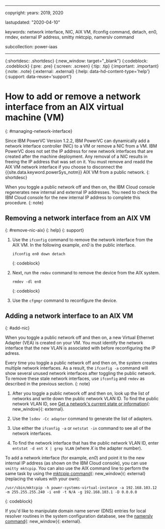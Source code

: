 ﻿---

copyright:
  years: 2019, 2020

lastupdated: "2020-04-10"

keywords: network interface, NIC, AIX VM, ifconfig command, detach, en0, rmdev, external IP address, smitty mktcpip, namerslv command

subcollection: power-iaas

---

{:shortdesc: .shortdesc}
{:new_window: target="_blank"}
{:codeblock: .codeblock}
{:pre: .pre}
{:screen: .screen}
{:tip: .tip}
{:important: .important}
{:note: .note}
{:external: .external}
{:help: data-hd-content-type='help'}
{:support: data-reuse='support'}

# How to add or remove a network interface from an AIX virtual machine (VM)
{: #managing-network-interface}

Since IBM PowerVC Version 1.2.2, IBM PowerVC can dynamically add a network interface controller (NIC) to a VM or remove a NIC from a VM. IBM PowerVC does not set the IP address for new network interfaces that are created after the machine deployment. Any removal of a NIC results in freeing the IP address that was set on it.  You must remove and readd the AIX VM network interface if you choose to disconnect the {{site.data.keyword.powerSys_notm}} AIX VM from a public network.
{: shortdesc}

When you toggle a public network off and then on, the IBM Cloud console regenerates new internal and external IP addresses. You need to check the IBM Cloud console for the new internal IP address to complete this procedure.
{: note}

## Removing a network interface from an AIX VM
{: #remove-nic-aix}
{: help}
{: support}

1. Use the `ifconfig` command to remove the network interface from the AIX VM. In the following example, *en0* is the public interface.

    ```
    ifconfig en0 down detach
    ```
    {: codeblock}

2. Next, run the `rmdev` command to remove the device from the AIX system.

    ```
    rmdev -dl en0
    ```
    {: codeblock}

3. Use the `cfgmgr` command to reconfigure the device.

## Adding a network interface to an AIX VM
{: #add-nic}

When you toggle a public network off and then on, a new Virtual Ethernet Adapter (VEA) is created on your VM. You must identify the network interface that the new VLAN is associated with before reconfiguring the IP adress.

Every time you toggle a public network off and then on, the system creates multiple network interfaces. As a result, the `ifconfig -a` command will show several unused network interfaces after toggling the public network. To remove these stale network interfaces, use `ifconfig` and `rmdev` as described in the previous section.
{: note}

1. After you toggle a public network off and then on, look up the list of networks and write down the public network VLAN ID. To find the public network VLAN ID, see [Get a network's current state or information](https://cloud.ibm.com/apidocs/power-cloud#get-a-network-s-current-state-or-information){: new_window}{: external}.

2. Use the `lsdev -Cc adapter` command to generate the list of adapters.

3. Use either the `ifconfig -a` or `netstat -in` command to see all of the network interfaces.

4. To find the network interface that has the public network VLAN ID, enter `entstat -d ent X | grep VLAN` (where *X* is the adapter number).

To add a network interface (for example, *en0*) and point it to the new internal IP address (as shown on the IBM Cloud console), you can use `smitty mktcpip`. You can also use the AIX command line to perform the same task by using the [mktcpip command](https://www.ibm.com/support/knowledgecenter/en/ssw_aix_72/m_commands/mktcpip.html){: new_window}{: external} (replacing the values with your own):

```
/usr/sbin/mktcpip -h power-systems-virtual-instance -a 192.168.103.12 -m 255.255.255.240 -i en0 -t N/A -g 192.168.103.1 -D 0.0.0.0
```
{: codeblock}

If you'd like to manipulate domain name server (DNS) entries for local resolver routines in the system configuration database, see the [namerslv command](https://www.ibm.com/support/knowledgecenter/ssw_aix_72/n_commands/namerslv.html){: new_window}{: external}.
